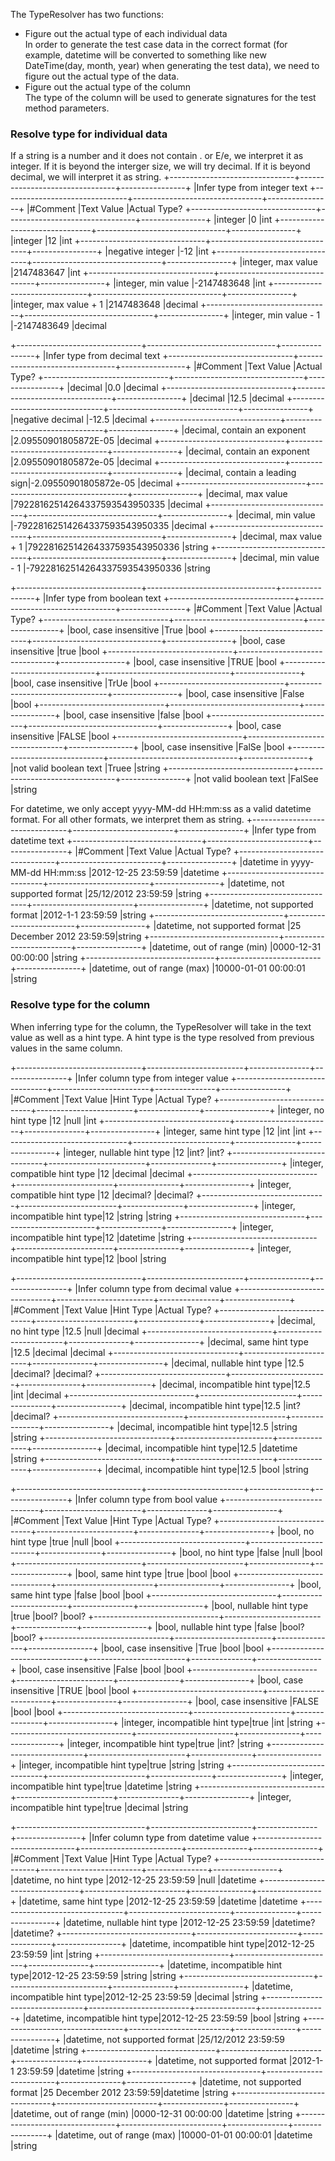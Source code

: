 ﻿The TypeResolver has two functions:
* Figure out the actual type of each individual data  
In order to generate the test case data in the correct format (for
example, datetime will be converted to something like
new DateTime(day, month, year) when generating the test data), we
need to figure out the actual type of the data. 
* Figure out the actual type of the column   
The type of the column will be used to generate signatures for
the test method parameters.

### Resolve type for individual data
If a string is a number and it does not contain . or E/e, we interpret it as 
integer. If it is beyond the interger size, we will try decimal. If it is 
beyond decimal, we will interpret it as string.
+-------------------------------+--------------------------------+----------------+
|Infer type from integer text
+-------------------------------+--------------------------------+----------------+
|#Comment                       |Text Value                      |Actual Type?
+-------------------------------+--------------------------------+----------------+
|integer                        |0                               |int
+-------------------------------+--------------------------------+----------------+
|integer                        |12                              |int
+-------------------------------+--------------------------------+----------------+
|negative integer               |-12                             |int
+-------------------------------+--------------------------------+----------------+
|integer, max value             |2147483647                      |int
+-------------------------------+--------------------------------+----------------+
|integer, min value             |-2147483648                     |int
+-------------------------------+--------------------------------+----------------+
|integer, max value + 1         |2147483648                      |decimal
+-------------------------------+--------------------------------+----------------+
|integer, min value - 1         |-2147483649                     |decimal

+-------------------------------+--------------------------------+----------------+
|Infer type from decimal text
+-------------------------------+--------------------------------+----------------+
|#Comment                       |Text Value                      |Actual Type?
+-------------------------------+--------------------------------+----------------+
|decimal                        |0.0                             |decimal
+-------------------------------+--------------------------------+----------------+
|decimal                        |12.5                            |decimal
+-------------------------------+--------------------------------+----------------+
|negative decimal               |-12.5                           |decimal
+-------------------------------+--------------------------------+----------------+
|decimal, contain an exponent   |2.09550901805872E-05            |decimal
+-------------------------------+--------------------------------+----------------+
|decimal, contain an exponent   |2.09550901805872e-05            |decimal
+-------------------------------+--------------------------------+----------------+
|decimal, contain a leading sign|-2.09550901805872e-05           |decimal
+-------------------------------+--------------------------------+----------------+
|decimal, max value             |79228162514264337593543950335   |decimal
+-------------------------------+--------------------------------+----------------+
|decimal, min value             |-79228162514264337593543950335  |decimal
+-------------------------------+--------------------------------+----------------+
|decimal, max value + 1         |79228162514264337593543950336   |string
+-------------------------------+--------------------------------+----------------+
|decimal, min value - 1         |-79228162514264337593543950336  |string


+-------------------------------+--------------------------------+----------------+
|Infer type from boolean text
+-------------------------------+--------------------------------+----------------+
|#Comment                       |Text Value                      |Actual Type?
+-------------------------------+--------------------------------+----------------+
|bool, case insensitive         |True                            |bool
+-------------------------------+--------------------------------+----------------+
|bool, case insensitive         |true                            |bool
+-------------------------------+--------------------------------+----------------+
|bool, case insensitive         |TRUE                            |bool
+-------------------------------+--------------------------------+----------------+
|bool, case insensitive         |TrUe                            |bool
+-------------------------------+--------------------------------+----------------+
|bool, case insensitive         |False                           |bool
+-------------------------------+--------------------------------+----------------+
|bool, case insensitive         |false                           |bool
+-------------------------------+--------------------------------+----------------+
|bool, case insensitive         |FALSE                           |bool
+-------------------------------+--------------------------------+----------------+
|bool, case insensitive         |FalSe                           |bool
+-------------------------------+--------------------------------+----------------+
|not valid boolean text         |Truee                           |string
+-------------------------------+--------------------------------+----------------+
|not valid boolean text         |FalSee                          |string

For datetime, we only accept yyyy-MM-dd HH:mm:ss as a valid datetime format.
For all other formats, we interpret them as string.
+--------------------------------+-------------------------+----------------+
|Infer type from datetime text
+--------------------------------+-------------------------+----------------+
|#Comment                        |Text Value               |Actual Type?
+--------------------------------+-------------------------+----------------+
|datetime in yyyy-MM-dd HH:mm:ss |2012-12-25 23:59:59      |datetime
+--------------------------------+-------------------------+----------------+
|datetime, not supported format  |25/12/2012 23:59:59      |string
+--------------------------------+-------------------------+----------------+
|datetime, not supported format  |2012-1-1 23:59:59        |string
+--------------------------------+-------------------------+----------------+
|datetime, not supported format  |25 December 2012 23:59:59|string
+--------------------------------+-------------------------+----------------+
|datetime, out of range (min)    |0000-12-31 00:00:00      |string
+--------------------------------+-------------------------+----------------+
|datetime, out of range (max)    |10000-01-01 00:00:01     |string

### Resolve type for the column
When inferring type for the column, the TypeResolver will 
take in the text value as well as a hint type. A hint type
is the type resolved from previous values in the same column.

+-------------------------------+------------------------+---------------+----------------+
|Infer column type from integer value 
+-------------------------------+------------------------+---------------+----------------+
|#Comment                       |Text Value              |Hint Type      |Actual Type?
+-------------------------------+------------------------+---------------+----------------+
|integer, no hint type          |12                      |null           |int
+-------------------------------+------------------------+---------------+----------------+
|integer, same hint type        |12                      |int            |int
+-------------------------------+------------------------+---------------+----------------+
|integer, nullable hint type    |12                      |int?           |int?
+-------------------------------+------------------------+---------------+----------------+
|integer, compatible hint type  |12                      |decimal        |decimal
+-------------------------------+------------------------+---------------+----------------+
|integer, compatible hint type  |12                      |decimal?       |decimal?
+-------------------------------+------------------------+---------------+----------------+
|integer, incompatible hint type|12                      |string         |string
+-------------------------------+------------------------+---------------+----------------+
|integer, incompatible hint type|12                      |datetime       |string
+-------------------------------+------------------------+---------------+----------------+
|integer, incompatible hint type|12                      |bool           |string


+-------------------------------+------------------------+---------------+----------------+
|Infer column type from decimal value 
+-------------------------------+------------------------+---------------+----------------+
|#Comment                       |Text Value              |Hint Type      |Actual Type?
+-------------------------------+------------------------+---------------+----------------+
|decimal, no hint type          |12.5                    |null           |decimal
+-------------------------------+------------------------+---------------+----------------+
|decimal, same hint type        |12.5                    |decimal        |decimal
+-------------------------------+------------------------+---------------+----------------+
|decimal, nullable hint type    |12.5                    |decimal?       |decimal?
+-------------------------------+------------------------+---------------+----------------+
|decimal, incompatible hint type|12.5                    |int            |decimal
+-------------------------------+------------------------+---------------+----------------+
|decimal, incompatible hint type|12.5                    |int?           |decimal?
+-------------------------------+------------------------+---------------+----------------+
|decimal, incompatible hint type|12.5                    |string         |string
+-------------------------------+------------------------+---------------+----------------+
|decimal, incompatible hint type|12.5                    |datetime       |string
+-------------------------------+------------------------+---------------+----------------+
|decimal, incompatible hint type|12.5                    |bool           |string


+-------------------------------+------------------------+---------------+----------------+
|Infer column type from bool value 
+-------------------------------+------------------------+---------------+----------------+
|#Comment                       |Text Value              |Hint Type      |Actual Type?
+-------------------------------+------------------------+---------------+----------------+
|bool, no hint type             |true                    |null           |bool
+-------------------------------+------------------------+---------------+----------------+
|bool, no hint type             |false                   |null           |bool 
+-------------------------------+------------------------+---------------+----------------+
|bool, same hint type           |true                    |bool           |bool
+-------------------------------+------------------------+---------------+----------------+
|bool, same hint type           |false                   |bool           |bool
+-------------------------------+------------------------+---------------+----------------+
|bool, nullable hint type       |true                    |bool?          |bool?
+-------------------------------+------------------------+---------------+----------------+
|bool, nullable hint type       |false                   |bool?          |bool?
+-------------------------------+------------------------+---------------+----------------+
|bool, case insensitive         |True                    |bool           |bool
+-------------------------------+------------------------+---------------+----------------+
|bool, case insensitive         |False                   |bool           |bool
+-------------------------------+------------------------+---------------+----------------+
|bool, case insensitive         |TRUE                    |bool           |bool
+-------------------------------+------------------------+---------------+----------------+
|bool, case insensitive         |FALSE                   |bool           |bool
+-------------------------------+------------------------+---------------+----------------+
|integer, incompatible hint type|true                    |int            |string
+-------------------------------+------------------------+---------------+----------------+
|integer, incompatible hint type|true                    |int?           |string
+-------------------------------+------------------------+---------------+----------------+
|integer, incompatible hint type|true                    |string         |string
+-------------------------------+------------------------+---------------+----------------+
|integer, incompatible hint type|true                    |datetime       |string
+-------------------------------+------------------------+---------------+----------------+
|integer, incompatible hint type|true                    |decimal        |string


+--------------------------------+-------------------------+---------------+----------------+
|Infer column type from datetime value 
+--------------------------------+-------------------------+---------------+----------------+
|#Comment                        |Text Value               |Hint Type      |Actual Type?
+--------------------------------+-------------------------+---------------+----------------+
|datetime, no hint type          |2012-12-25 23:59:59      |null           |datetime
+--------------------------------+-------------------------+---------------+----------------+
|datetime, same hint type        |2012-12-25 23:59:59      |datetime       |datetime
+--------------------------------+-------------------------+---------------+----------------+
|datetime, nullable hint type    |2012-12-25 23:59:59      |datetime?      |datetime?
+--------------------------------+-------------------------+---------------+----------------+
|datetime, incompatible hint type|2012-12-25 23:59:59      |int            |string
+--------------------------------+-------------------------+---------------+----------------+
|datetime, incompatible hint type|2012-12-25 23:59:59      |string         |string
+--------------------------------+-------------------------+---------------+----------------+
|datetime, incompatible hint type|2012-12-25 23:59:59      |decimal        |string
+--------------------------------+-------------------------+---------------+----------------+
|datetime, incompatible hint type|2012-12-25 23:59:59      |bool           |string
+--------------------------------+-------------------------+---------------+----------------+
|datetime, not supported format  |25/12/2012 23:59:59      |datetime       |string
+--------------------------------+-------------------------+---------------+----------------+
|datetime, not supported format  |2012-1-1 23:59:59        |datetime       |string
+--------------------------------+-------------------------+---------------+----------------+
|datetime, not supported format  |25 December 2012 23:59:59|datetime       |string
+--------------------------------+-------------------------+---------------+----------------+
|datetime, out of range (min)    |0000-12-31 00:00:00      |datetime       |string
+--------------------------------+-------------------------+---------------+----------------+
|datetime, out of range (max)    |10000-01-01 00:00:01     |datetime       |string